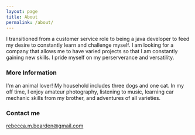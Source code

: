 ```yaml
---
layout: page
title: About
permalink: /about/
---
```


I transitioned from a customer service role to being a java developer to feed my desire to constantly learn and challenge myself. I am looking for a company that allows me to have varied projects so that I am constantly gaining new skills. I pride myself on my perserverance and versatility. 

### More Information
I'm an animal lover! My household includes three dogs and one cat. In my off time, I enjoy amateur photography, listening to music, learning car mechanic skills from my brother, and adventures of all varieties. 


### Contact me

[rebecca.m.bearden@gmail.com](mailto:rebecca.m.bearden@gmail.com)
